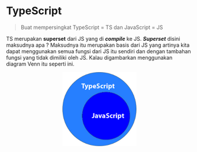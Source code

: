 # TypeScript

> Buat mempersingkat TypeScript = TS dan JavaScript = JS

TS merupakan **superset** dari JS yang di ***compile*** ke JS. ***Superset*** disini maksudnya apa ? Maksudnya itu merupakan basis dari JS yang artinya kita dapat menggunakan semua fungsi dari JS itu sendiri dan dengan tambahan fungsi yang tidak dimiliki oleh JS. Kalau digambarkan menggunakan diagram Venn itu seperti ini.

<center>
    <img src="assets/images/superset.jpg" width="200">
</center>

